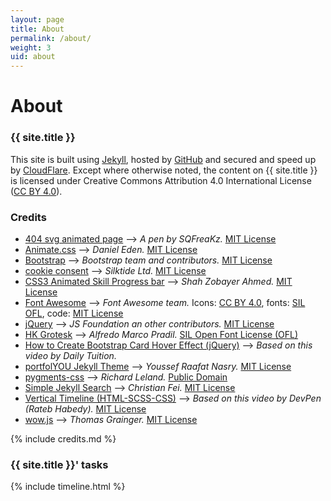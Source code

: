 ```yaml
---
layout: page
title: About
permalink: /about/
weight: 3
uid: about
---
```


# About
### {{ site.title }}
This site is built using [Jekyll](https://jekyllrb.com), hosted by [GitHub](https://github.com) and secured and speed up by [CloudFlare](https://cloudflare.com).
Except where otherwise noted, the content on {{ site.title }} is licensed under Creative Commons Attribution 4.0 International License ([CC BY 4.0][CC-BY-4.0-License]).

[CC-BY-4.0-License]: https://creativecommons.org/licenses/by/4.0/

### Credits
- [404 svg animated page][404-page] &#8212;-> _A pen by SQFreaKz._ [MIT License][MIT-License]
- [Animate.css][Animate.css] &#8212;-> _Daniel Eden._ [MIT License][MIT-License]
- [Bootstrap][Bootstrap] &#8212;-> _Bootstrap team and contributors._ [MIT License][MIT-License]
- [cookie consent][cookie-consent] &#8212;-> _Silktide Ltd._ [MIT License][MIT-License]
- [CSS3 Animated Skill Progress bar][skills-progress-bar] &#8212;-> _Shah Zobayer Ahmed._ [MIT License][MIT-License]
- [Font Awesome][Font-Awesome] &#8212;-> _Font Awesome team._ Icons: [CC BY 4.0][CC-BY-4.0-License], fonts: [SIL OFL][HKGrotesk-License], code: [MIT License][MIT-License]
- [jQuery][jQuery] &#8212;-> _JS Foundation an other contributors._ [MIT License][MIT-License]
- [HK Grotesk][HKGrotesk] &#8212;-> _Alfredo Marco Pradil._ [SIL Open Font License (OFL)][HKGrotesk-License]
- [How to Create Bootstrap Card Hover Effect (jQuery)][cards-hover] &#8212;-> _Based on this video by Daily Tuition._
- [portfolYOU Jekyll Theme][portfolYOU-Jekyll-Theme] &#8212;-> _Youssef Raafat Nasry._ [MIT License][portfolYOU-License]
- [pygments-css][pygments-css] &#8212;-> _Richard Leland._ [Public Domain][pygments-css-License]
- [Simple Jekyll Search][Simple-Jekyll-Search] &#8212;-> _Christian Fei._ [MIT License][Simple-Jekyll-Search-License]
- [Vertical Timeline (HTML-SCSS-CSS)][vertical-timeline] &#8212;-> _Based on this video by DevPen (Rateb Habedy)._ [MIT License][MIT-License]
- [wow.js][wow.js] &#8212;-> _Thomas Grainger._ [MIT License][MIT-License]


[404-page]: https://codepen.io/sqfreakz/pen/GJRJOY
[Animate.css]: https://github.com/daneden/photos.daneden.me
[Bootstrap]: https://getbootstrap.com
[cards-hover]: https://www.youtube.com/watch?v=2qQxwT-Qm5E
[cookie-consent]: https://cookieconsent.insites.com
[Font-Awesome]: https://github.com/FortAwesome/Font-Awesome
[HKGrotesk]: https://fontlibrary.org/en/font/hk-grotesk
[HKGrotesk-License]: https://scripts.sil.org/cms/scripts/page.php?site_id=nrsi&id=OFL
[jQuery]: https://github.com/jquery/jquery
[MIT-License]: https://opensource.org/licenses/MIT
[portfolYOU-Jekyll-Theme]: https://github.com/YoussefRaafatNasry/portfolYOU
[portfolYOU-License]: https://github.com/YoussefRaafatNasry/portfolYOU/blob/master/LICENSE
[pygments-css]: https://github.com/richleland/pygments-css
[pygments-css-License]: https://github.com/richleland/pygments-css/blob/master/UNLICENSE.txt
[Simple-Jekyll-Search]: https://github.com/christian-fei/Simple-Jekyll-Search
[Simple-Jekyll-Search-License]: https://github.com/christian-fei/Simple-Jekyll-Search/blob/master/LICENSE.md
[skills-progress-bar]: https://codepen.io/speeedsam/pen/VeOGEq
[vertical-timeline]: https://www.youtube.com/watch?v=TP4THzsAa3M&t=2s
[vertical-timeline-License]: https://blog.codepen.io/legal/licensing/
[wow.js]: https://github.com/graingert/WOW/

{% include credits.md %}


### {{ site.title }}&apos; tasks

<div class="row">
{% include timeline.html %}
</div>
